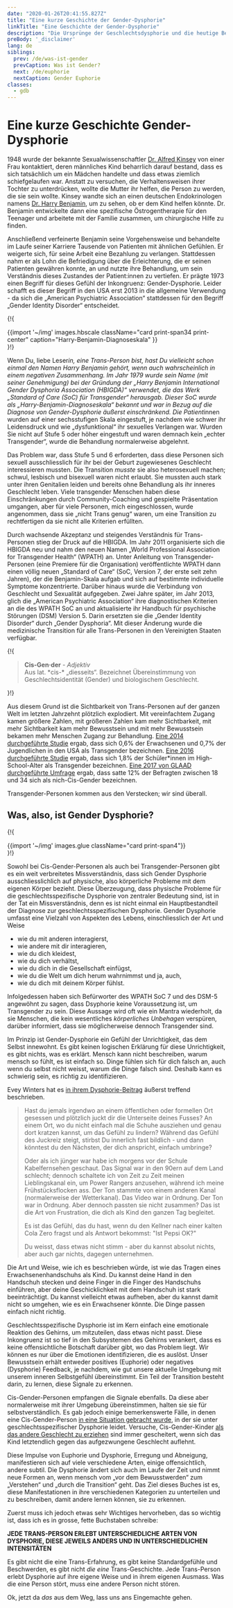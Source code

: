 ```yaml
---
date: "2020-01-26T20:41:55.827Z"
title: "Eine kurze Geschichte der Gender-Dysphorie"
linkTitle: "Eine Geschichte der Gender-Dysphorie"
description: "Die Ursprünge der Geschlechtsdysphorie und die heutige Bedeutung."
preBody: '_disclaimer'
lang: de
siblings:
  prev: /de/was-ist-gender
  prevCaption: Was ist Gender?
  next: /de/euphorie
  nextCaption: Gender Euphorie
classes:
  - gdb
---
```


# Eine kurze Geschichte Gender-Dysphorie

1948 wurde der bekannte Sexualwissenschaftler [Dr. Alfred Kinsey](https://de.wikipedia.org/wiki/Alfred_Charles_Kinsey) von einer Frau kontaktiert, deren männliches Kind beharrlich darauf bestand, dass es sich tatsächlich um ein Mädchen handelte und dass etwas ziemlich schiefgelaufen war. Anstatt zu versuchen, die Verhaltensweisen ihrer Tochter zu unterdrücken, wollte die Mutter ihr helfen, die Person zu werden, die sie sein wollte. Kinsey wandte sich an einen deutschen Endokrinologen namens [Dr. Harry Benjamin](https://en.wikipedia.org/wiki/Harry_Benjamin), um zu sehen, ob er dem Kind helfen könnte. Dr. Benjamin entwickelte dann eine spezifische Östrogentherapie für den Teenager und arbeitete mit der Familie zusammen, um chirurgische Hilfe zu finden.

Anschließend verfeinerte Benjamin seine Vorgehensweise und behandelte im Laufe seiner Karriere Tausende von Patienten mit ähnlichen Gefühlen. Er weigerte sich, für seine Arbeit eine Bezahlung zu verlangen. Stattdessen nahm er als Lohn die Befriedigung über die Erleichterung, die er seinen Patienten gewähren konnte, an und nutzte ihre Behandlung, um sein Verständnis dieses Zustandes der Patient:innen zu vertiefen. Er prägte 1973 einen Begriff für dieses Gefühl der Inkongruenz: Gender-Dysphorie. Leider schafft es dieser Begriff in den USA erst 2013 in die allgemeine Verwendung - da sich die „American Psychiatric Association“ stattdessen für den Begriff „Gender Identity Disorder“ entscheidet.

{!{
<div class="gutter print-inline">
  {{import '~/img' images.hbscale
    className="card print-span34 print-center"
    caption="Harry-Benjamin-Diagnoseskala"
  }}
</div>
}!}

Wenn Du, liebe Leser*in, eine Trans-Person bist, hast Du vielleicht schon einmal den Namen Harry Benjamin gehört, wenn auch wahrscheinlich in einem negativen Zusammenhang. Im Jahr 1979 wurde sein Name (mit seiner Genehmigung) bei der Gründung der „Harry Benjamin International Gender Dysphoria Association (HBIGDA)“ verwendet, die das Werk „Standard of Care (SoC) für Transgender“ herausgab. Dieser SoC wurde als „Harry-Benjamin-Diagnoseskala“ bekannt und war in Bezug auf die Diagnose von Gender-Dysphorie äußerst einschränkend. Die Patient*innen wurden auf einer sechsstufigen Skala eingestuft, je nachdem wie schwer ihr Leidensdruck und wie „dysfunktional“ ihr sexuelles Verlangen war. Wurden Sie nicht auf Stufe 5 oder höher eingestuft und waren demnach kein „echter Transgender“, wurde die Behandlung normalerweise abgelehnt.

Das Problem war, dass Stufe 5 und 6 erforderten, dass diese Personen sich sexuell ausschliesslich für ihr bei der Geburt zugewiesenes Geschlecht interessieren mussten. Die Transition *musste* sie also heterosexuell machen; schwul, lesbisch und bisexuell waren nicht erlaubt. Sie mussten auch stark unter ihren Genitalien leiden und bereits ohne Behandlung als ihr inneres Geschlecht leben. Viele transgender Menschen haben diese Einschränkungen durch Community-Coaching und gespielte Präsentation umgangen, aber für viele Personen, mich eingeschlossen, wurde angenommen, dass sie „nicht Trans genug“ waren, um eine Transition zu rechtfertigen da sie nicht alle Kriterien erfüllten.

Durch wachsende Akzeptanz und steigendes Verständnis für Trans-Personen stieg der Druck auf die HBIGDA. Im Jahr 2011 organisierte sich die HBIGDA neu und nahm den neuen Namen „World Professional Association for Transgender Health“ (WPATH) an. Unter Anleitung von Transgender-Personen (eine Premiere für die Organisation) veröffentlichte WPATH dann einen völlig neuen „Standard of Care“ (SoC, Version 7, der erste seit zehn Jahren), der die Benjamin-Skala aufgab und sich auf bestimmte individuelle Symptome konzentrierte. Darüber hinaus wurde die Verbindung von Geschlecht und Sexualität aufgegeben. Zwei Jahre später, im Jahr 2013, glich die „American Psychiatric Association“ ihre diagnostischen Kriterien an die des WPATH SoC an und aktualisierte ihr Handbuch für psychische Störungen (DSM) Version 5. Darin ersetzten sie die „Gender Identity Disorder“ durch „Gender Dysphoria“. Mit dieser Änderung wurde die medizinische Transition für alle Trans-Personen in den Vereinigten Staaten verfügbar.

{!{
<div class="gutter">
  <blockquote>
    <strong>Cis-Gen·der</strong> - <em>Adjektiv</em><br>
    Aus lat. *cis-* „diesseits“. Bezeichnet Übereinstimmung von Geschlechtsidentität (Gender) und biologischem Geschlecht.
  </blockquote>
</div>
}!}

Aus diesem Grund ist die Sichtbarkeit von Trans-Personen auf der ganzen Welt im letzten Jahrzehnt plötzlich explodiert. Mit vereinfachtem Zugang kamen größere Zahlen, mit größeren Zahlen kam mehr Sichtbarkeit, mit mehr Sichtbarkeit kam mehr Bewusstsein und mit mehr Bewusstsein bekamen mehr Menschen Zugang zur Behandlung. [Eine 2014 durchgeführte Studie](https://williamsinstitute.law.ucla.edu/wp-content/uploads/TransAgeReport.pdf) ergab, dass sich 0,6% der Erwachsenen und 0,7% der Jugendlichen in den USA als Transgender bezeichnen. [Eine 2016 durchgeführte Studie](https://www.cdc.gov/mmwr/volumes/68/wr/mm6803a3.htm) ergab, dass sich 1,8% der Schüler*innen im High-School-Alter als Transgender bezeichnen. [Eine 2017 von GLAAD durchgeführte Umfrage](https://www.glaad.org/files/aa/2017_GLAAD_Accelerating_Acceptance.pdf) ergab, dass satte 12% der Befragten zwischen 18 und 34 sich als nich-Cis-Gender bezeichnen.

Transgender-Personen kommen aus den Verstecken; wir sind überall.

## Was, also, ist Gender Dysphorie?

{!{
<div class="gutter print-span4">
  {{import '~/img' images.glue className="card print-span4"}}
</div>
}!}

Sowohl bei Cis-Gender-Personen als auch bei Transgender-Personen gibt es ein weit verbreitetes Missverständnis, dass sich Gender Dysphorie ausschliesslichlich auf physische, also körperliche Probleme mit dem eigenen Körper bezieht. Diese Überzeugung, dass physische Probleme für die geschlechtsspezifische Dysphorie von zentraler Bedeutung sind, ist in der Tat ein Missverständnis, denn es ist nicht einmal ein Hauptbestandteil der Diagnose zur geschlechtsspezifischen Dysphorie. Gender Dysphorie umfasst eine Vielzahl von Aspekten des Lebens, einschliesslich der Art und Weise

- wie du mit anderen interagierst,
- wie andere mit dir interagieren,
- wie du dich kleidest,
- wie du dich verhältst,
- wie du dich in die Gesellschaft einfügst,
- wie du die Welt um dich herum wahrnimmst und ja, auch,
- wie du dich mit deinem Körper fühlst.

Infolgedessen haben sich Befürworter des WPATH SoC 7 und des DSM-5 angewöhnt zu sagen, dass Dsyphorie keine Voraussetzung ist, um Transgender zu sein. Diese Aussage wird oft wie ein Mantra wiederholt, da sie Menschen, die kein wesentliches *körperliches Unbehagen* verspüren, darüber informiert, dass sie möglicherweise dennoch Transgender sind.

Im Prinzip ist Gender-Dysphorie ein Gefühl der Unrichtigkeit, das dem Selbst innewohnt. Es gibt keinen logischen Erklärung für diese Unrichtigkeit, es gibt nichts, was es erklärt. Mensch kann nicht beschreiben, warum mensch so fühlt, es ist einfach so. Dinge fühlen sich für dich falsch an, auch wenn du selbst nicht weisst, warum die Dinge falsch sind. Deshalb kann es schwierig sein, es richtig zu identifizieren.

Evey Winters hat es [in ihrem Dysphorie-Beitrag](https://eveywinters.com/on-dysphoria-before-enduring-and-after/) äußerst treffend beschrieben.

> Hast du jemals irgendwo an einem öffentlichen oder formellen Ort gesessen und plötzlich juckt dir die Unterseite deines Fusses? An einem Ort, wo du nicht einfach mal die Schuhe ausziehen und genau dort kratzen kannst, um das Gefühl zu lindern? Während das Gefühl des Juckreiz steigt, stirbst Du innerlich fast bildlich - und dann könntest du den Nächsten, der dich anspricht, einfach umbringe?
>
> Oder als ich jünger war habe ich morgens vor der Schule Kabelfernsehen geschaut. Das Signal war in den 90ern auf dem Land schlecht; dennoch schaltete ich von Zeit zu Zeit meinen Lieblingskanal ein, um Power Rangers anzusehen, während ich meine Frühstücksflocken ass. Der Ton stammte von einem anderen Kanal (normalerweise der Wetterkanal). Das Video war in Ordnung. Der Ton war in Ordnung. Aber dennoch passten sie nicht zusammen? Das ist die Art von Frustration, die dich als Kind den ganzen Tag begleitet.
>
> Es ist das Gefühl, das du hast, wenn du den Kellner nach einer kalten Cola Zero fragst und als Antwort bekommst: "Ist Pepsi OK?"
>
> Du weisst, dass etwas nicht stimm - aber du kannst absolut nichts, aber auch gar nichts, dagegen unternehmen.

Die Art und Weise, wie ich es beschrieben würde, ist wie das Tragen eines Erwachsenenhandschuhs als Kind. Du kannst deine Hand in den Handschuh stecken und deine Finger in die Finger des Handschuhs einführen, aber deine Geschicklichkeit mit dem Handschuh ist stark beeinträchtigt. Du kannst vielleicht etwas aufheben, aber du kannst damit nicht so umgehen, wie es ein Erwachsener könnte. Die Dinge passen einfach nicht richtig.

Geschlechtsspezifische Dysphorie ist im Kern einfach eine emotionale Reaktion des Gehirns, um mitzuteilen, dass etwas nicht passt. Diese Inkongruenz ist so tief in den Subsystemen des Gehirns verankert, dass es keine offensichtliche Botschaft darüber gibt, wo das Problem liegt. Wir können es nur über die Emotionen identifizieren, die es auslöst. Unser Bewusstsein erhält entweder positives (Euphorie) oder negatives (Dysphorie) Feedback, je nachdem, wie gut unsere aktuelle Umgebung mit unserem inneren Selbstgefühl übereinstimmt. Ein Teil der Transition besteht darin, zu lernen, diese Signale zu erkennen.

Cis-Gender-Personen empfangen die Signale ebenfalls. Da diese aber normalerweise mit ihrer Umgebung übereinstimmen, halten sie sie für selbstverständlich. Es gab jedoch einige bemerkenswerte Fälle, in denen eine Cis-Gender-Person [in eine Situation gebracht wurde](https://www.teenvogue.com/story/maisie-williams-arya-stark-game-of-thrones-affected-her-body-image), in der sie unter geschlechtsspezifischer Dysphorie leidet. Versuche, Cis-Gender-Kinder [als das andere Geschlecht zu erziehen](https://www.nytimes.com/2004/05/12/us/david-reimer-38-subject-of-the-john-joan-case.html) sind immer gescheitert, wenn sich das Kind letztendlich gegen das aufgezwungene Geschlecht auflehnt.

Diese Impulse von Euphorie und Dysphorie, Erregung und Abneigung, manifestieren sich auf viele verschiedene Arten, einige offensichtlich, andere subtil. Die Dysphorie ändert sich auch im Laufe der Zeit und nimmt neue Formen an, wenn mensch vom „vor dem Bewusstwerden“ zum „Verstehen“ und „durch die Transition“ geht. Das Ziel dieses Buches ist es, diese Manifestationen in ihre verschiedenen Kategorien zu unterteilen und zu beschreiben, damit andere lernen können, sie zu erkennen.

Zuerst muss ich jedoch etwas sehr Wichtiges hervorheben, das so wichtig ist, dass ich es in grosse, fette Buchstaben schreibe: 

**JEDE TRANS-PERSON ERLEBT UNTERSCHIEDLICHE ARTEN VON DYSPHORIE, DIESE JEWEILS ANDERS UND IN UNTERSCHIEDLICHEN INTENSITÄTEN**

Es gibt nicht die eine Trans-Erfahrung, es gibt keine Standardgefühle und Beschwerden, es gibt nicht *die eine* Trans-Geschichte. Jede Trans-Person erlebt Dysphorie auf ihre eigene Weise und in ihrem eigenen Ausmass. Was die eine Person stört, muss eine andere Person nicht stören.

Ok, jetzt da *das* aus dem Weg, lass uns ans Eingemachte gehen.
